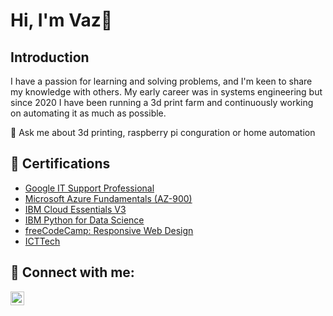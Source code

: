 <h1> Hi, I'm Vaz👋</h1> 

<h2>Introduction</h2>

I have a passion for learning and solving problems, and I'm keen to share my knowledge with others. My early career was in systems engineering but since 2020 I have been running a 3d print farm and continuously working on automating it as much as possible.

💬 Ask me about 3d printing, raspberry pi conguration or home automation

<h2>📄 Certifications</h2>

- [Google IT Support Professional](https://www.credly.com/badges/79112d91-1309-46c7-b693-2716845c1716)
- [Microsoft Azure Fundamentals (AZ-900)](https://www.credly.com/badges/6006df77-0c64-47cd-ad79-770b95675835)
- [IBM Cloud Essentials V3](https://www.credly.com/badges/ff8e3cd0-48cb-474f-8a94-1e5c3fe20ebd)
- [IBM Python for Data Science](https://courses.cognitiveclass.ai/certificates/9c49f2ba5d63432da27b463c47298a49)
- [freeCodeCamp: Responsive Web Design](https://www.freecodecamp.org/certification/vazsingh/responsive-web-design)
- [ICTTech](https://www.engc.org.uk/standards-guidance/standards/icttech-standard/)

<h2> 🤳 Connect with me:</h2>

[<img align="left" alt="JoshMadakor | LinkedIn" width="22px" src="https://cdn.jsdelivr.net/npm/simple-icons@v3/icons/linkedin.svg" />][linkedin]

[linkedin]: https://www.linkedin.com/in/vazsingh

[linkedin]: https://linkedin.com/in/vazsingh

<!--
**vazsingh/vazsingh** is a ✨ _special_ ✨ repository because its `README.md` (this file) appears on your GitHub profile.

Here are some ideas to get you started:

- 🔭 I’m currently working on ...
- 🌱 I’m currently learning ...
- 👯 I’m looking to collaborate on ...
- 🤔 I’m looking for help with ...
- 💬 Ask me about ...
- 📫 How to reach me: ...
- 😄 Pronouns: ...
- ⚡ Fun fact: ...
-->
